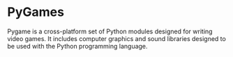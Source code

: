 # PyGames
Pygame is a cross-platform set of Python modules designed for writing video games. It includes computer graphics and sound libraries designed to be used with the Python programming language.
